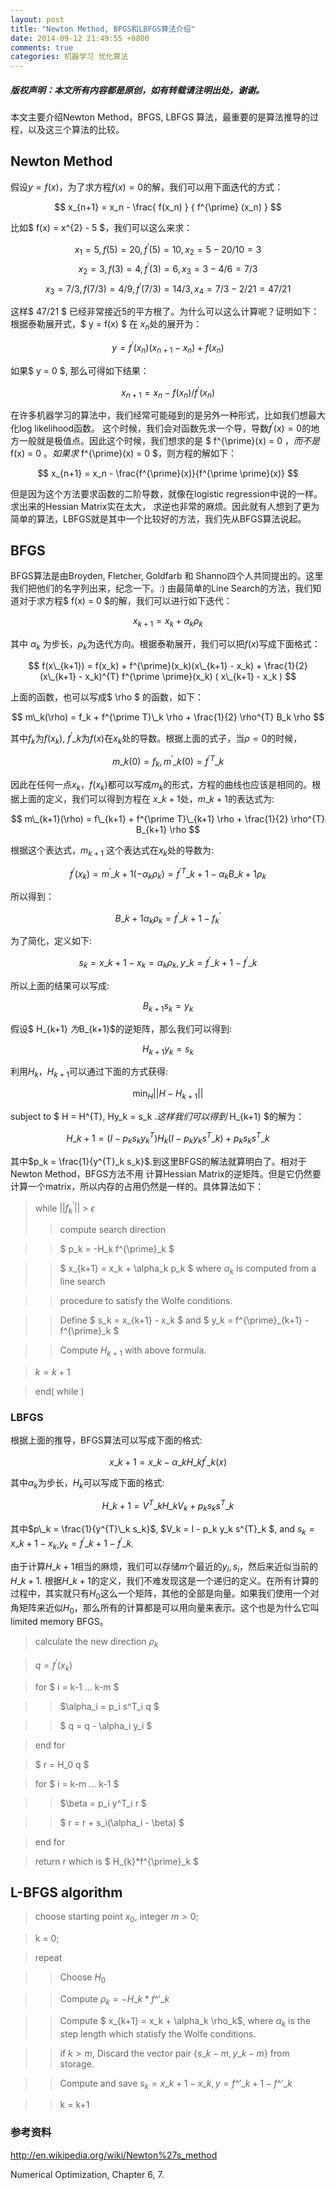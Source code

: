 ```yaml
---
layout: post
title: "Newton Method, BFGS和LBFGS算法介绍"
date: 2014-09-12 21:49:55 +0800
comments: true
categories: 机器学习 优化算法
---
```

##### 版权声明：本文所有内容都是原创，如有转载请注明出处，谢谢。


本文主要介绍Newton Method，BFGS, LBFGS 算法，最重要的是算法推导的过程，以及这三个算法的比较。

## Newton Method
假设$y = f(x)$，为了求方程$f(x) = 0$的解，我们可以用下面迭代的方式：

$$ x_{n+1} = x_n - \frac{ f(x_n) } { f^{\prime} (x_n) } $$

比如$ f(x) = x^{2} - 5 $，我们可以这么来求：

$$ x_1 = 5, f(5) = 20, f^{\prime}(5) = 10, x_2 = 5 - 20 / 10 = 3 $$
$$x_2 = 3, f(3) = 4, f^{\prime}(3) = 6, x_3 = 3 - 4/6 = 7/3 $$
$$x_3 = 7/3, f(7/3) = 4/9, f^{\prime}(7/3) = 14/3, x_4 = 7/3 - 2/21 = 47/21 $$

这样$ 47/21 $ 已经非常接近5的平方根了。为什么可以这么计算呢？证明如下：
根据泰勒展开式，$ y = f(x) $ 在 $x_n$处的展开为：

$$ y = f^{\prime}(x_n) ( x_{n+1} - x_n ) + f(x_n) $$

如果$ y = 0 $, 那么可得如下结果：

$$ x_{n+1} = x_n - f(x_n) / f^{\prime}(x_n) $$

在许多机器学习的算法中，我们经常可能碰到的是另外一种形式，比如我们想最大化log likelihood函数。
这个时候，我们会对函数先求一个导，导数$f^{\prime}(x) = 0$的地方一般就是极值点。因此这个时候，我们想求的是
$ f^{\prime}(x) = 0 $，而不是$ f(x) = 0 $。如果求$ f^{\prime}(x) = 0 $，则方程的解如下：

$$ x_{n+1} = x_n - \frac{f^{\prime}(x)}{f^{\prime \prime}(x)} $$

但是因为这个方法要求函数的二阶导数，就像在logistic regression中说的一样。求出来的Hessian Matrix实在太大，
求逆也非常的麻烦。因此就有人想到了更为简单的算法，LBFGS就是其中一个比较好的方法，我们先从BFGS算法说起。

## BFGS
BFGS算法是由Broyden, Fletcher, Goldfarb 和 Shanno四个人共同提出的。这里我们把他们的名字列出来，纪念一下。:)
由最简单的Line Search的方法，我们知道对于求方程$ f(x) = 0 $的解，我们可以进行如下迭代：

$$ x_{k+1} = x_k + \alpha_k \rho_k $$

其中 $\alpha_k$ 为步长，$\rho_k$为迭代方向。根据泰勒展开，我们可以把$f(x)$写成下面格式：

$$ f(x\_{k+1}) = f(x_k) + f^{\prime}(x_k)(x\_{k+1} - x_k) + \frac{1}{2} (x\_{k+1} - x_k)^{T} f^{\prime \prime}(x_k) ( x\_{k+1} - x_k ) $$

上面的函数，也可以写成$ \rho $ 的函数，如下：

$$ m\_k(\rho) = f_k + f^{\prime T}\_k \rho + \frac{1}{2} \rho^{T} B_k \rho $$

其中$f_k$为$f(x_k)$, $f^{\prime}\_k$为$f(x)$在$x_k$处的导数。根据上面的式子，当$\rho = 0$的时候，

$$ m\_k(0) =  f_k, m^{\prime}\_k (0) = f^{\prime T}\_k $$

因此在任何一点$x_k$，$f(x_k)$都可以写成$m_k$的形式，方程的曲线也应该是相同的。根据上面的定义，我们可以得到方程在
$x\_{k+1}$处，$m\_{k+1}$的表达式为:

$$ m\_{k+1}(\rho) = f\_{k+1} + f^{\prime T}\_{k+1} \rho + \frac{1}{2} \rho^{T} B_{k+1} \rho $$

根据这个表达式，$m_{k+1}$ 这个表达式在$x_k$处的导数为:

$$ f^{\prime}(x_k) = m^{\prime}\_{k+1}(-\alpha_k \rho_k) = f^{\prime T}\_{k+1} - \alpha_k B\_{k+1} \rho_k $$

所以得到：

$$ B\_{k+1} \alpha_k \rho_k = f^{\prime}\_{k+1} - f^{\prime}_k $$

为了简化，定义如下:

$$ s_k = x\_{k+1} - x_k = \alpha_k \rho_k, y\_{k} = f^{\prime}\_{k+1} - f^{\prime}\_k $$

所以上面的结果可以写成:

$$ B_{k+1} s_k = y_k $$

假设$ H_{k+1} $为$B_{k+1}$的逆矩阵，那么我们可以得到:

$$ H_{k+1} y_k = s_k $$

利用$H_k$，$H_{k+1}$可以通过下面的方式获得:

$$ \min_H || H - H_{k+1} || $$

subject to $ H = H^{T}, Hy_k = s_k $.这样我们可以得到$ H_{k+1} $的解为：

$$ H\_{k+1} = (I - p_k s_k y^{T}_k)H_k(I-p_k y_k s^{T}\_k) + p_k s_k s^{T}\_k$$

其中$p_k = \frac{1}{y^{T}_k s_k}$.到这里BFGS的解法就算明白了。相对于Newton Method，BFGS方法不用
计算Hessian Matrix的逆矩阵。但是它仍然要计算一个matrix，所以内存的占用仍然是一样的。具体算法如下：
> while $|| f^{\prime}_k||$ > $\epsilon$
>> compute search direction

>> $ p_k = -H_k f^{\prime}_k $

>> $ x_{k+1} = x_k + \alpha_k p_k $ where $\alpha_k$ is computed from a line search

>> procedure to satisfy the Wolfe conditions.

>> Define $ s_k = x\_{k+1} - x_k $ and $ y_k = f^{\prime}\_{k+1} - f^{\prime}_k $

>> Compute $H_{k+1}$ with above formula.

> $k = k + 1$

> end( while )

### LBFGS
根据上面的推导，BFGS算法可以写成下面的格式:

$$ x\_{k+1} = x\_{k} - \alpha\_k H\_k f^{\prime}\_k(x) $$

其中$\alpha_k$为步长，$H_k$可以写成下面的格式:

$$ H\_{k+1} = V^{T}\_k H\_{k} V_k + p_k s_k s^{T}\_k $$

其中$p\_k = \frac{1}{y^{T}\_k s_k}$, $V_k = I - p_k y_k s^{T}\_k $, and $s_k = x\_{k+1} - x_k$,$y_k = f^{\prime}\_{k+1} - f^{\prime}\_{k}$.

由于计算$H\_{k+1}$相当的麻烦，我们可以存储$m$个最近的$y_i, s_i$，然后来近似当前的$H\_{k+1}$. 根据$H\_{k+1}$的定义，我们不难发现这是一个递归的定义。在所有计算的过程中，其实就只有$H_0$这么一个矩阵，其他的全部是向量。如果我们使用一个对角矩阵来近似$H_0$，那么所有的计算都是可以用向量来表示。这个也是为什么它叫limited memory BFGS。
> calculate the new direction $\rho_k$

> $q = f^{\prime}(x_k)$

> for $ i = k-1 ... k-m $

>> $\alpha\_i = p\_i s\^T\_i q $

>> $ q = q - \alpha_i y_i $

> end for

> $ r = H_0 q $

> for $ i = k-m ... k-1 $

>>  $\beta = p_i y\^T\_i r $

>>  $ r = r + s_i(\alpha_i - \beta) $

> end for

> return r which is $ H\_{k}*f\^{\prime}\_k $

## L-BFGS algorithm

> choose starting point $x_0$, integer $m > 0$;

> k = 0;

> repeat

>> Choose $H_0$

>> Compute $\rho_k = - H\_{k}*f\^{\prime}\_k$

>> Compute $ x_{k+1} = x_k + \alpha_k \rho_k$, where $\alpha_k$ is the step length which statisfy the Wolfe conditions.

>> if $k > m$, Discard the vector pair $\{ s\_{k-m}, y\_{k-m} \}$ from storage.

>> Compute and save $s_k = x\_{k+1} - x\_{k}, y = f\^{\prime}\_{k+1} - f\^{\prime}\_k$

>> k = k+1

### 参考资料

http://en.wikipedia.org/wiki/Newton%27s_method

Numerical Optimization, Chapter 6, 7.

